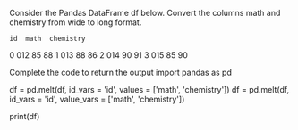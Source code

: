 Consider the Pandas DataFrame df below. Convert the columns math and chemistry from wide to long format.

    id  math  chemistry
0  012    85         88
1  013    88         86
2  014    90         91
3  015    85         90

Complete the code to return the output
import pandas as pd

df = pd.melt(df, id_vars = 'id', values = ['math', 'chemistry'])
df = pd.melt(df, id_vars = 'id', value_vars = ['math', 'chemistry'])

print(df)

